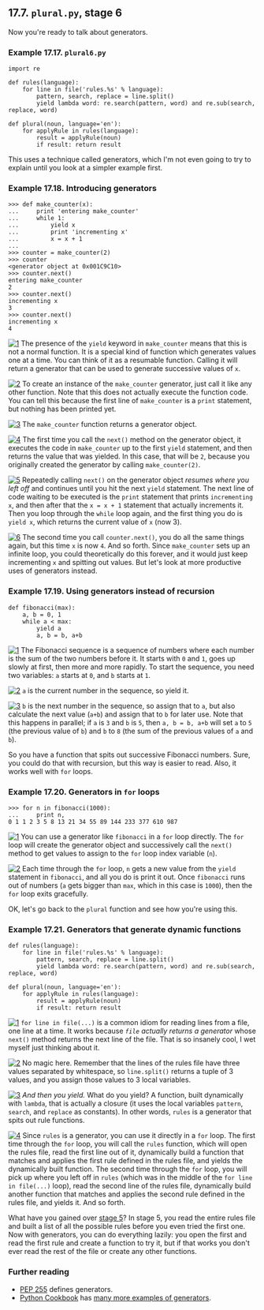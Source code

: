 

17.7. `plural.py`, stage 6
--------------------------

Now you're ready to talk about generators.

### Example 17.17. `plural6.py`

    import re

    def rules(language):                                                                 
        for line in file('rules.%s' % language):                                         
            pattern, search, replace = line.split()                                      
            yield lambda word: re.search(pattern, word) and re.sub(search, replace, word)

    def plural(noun, language='en'):      
        for applyRule in rules(language): 
            result = applyRule(noun)      
            if result: return result      

This uses a technique called generators, which I'm not even going to try
to explain until you look at a simpler example first.

### Example 17.18. Introducing generators

    >>> def make_counter(x):
    ...     print 'entering make_counter'
    ...     while 1:
    ...         yield x               
    ...         print 'incrementing x'
    ...         x = x + 1
    ...     
    >>> counter = make_counter(2) 
    >>> counter                   
    <generator object at 0x001C9C10>
    >>> counter.next()            
    entering make_counter
    2
    >>> counter.next()            
    incrementing x
    3
    >>> counter.next()            
    incrementing x
    4



[![1](../images/callouts/1.png)](#plural.stage6.2.1) The presence of the `yield` keyword in `make_counter` means that this is not a normal function. It is a special kind of function which generates values one at a time. You can think of it as a resumable function. Calling it will return a generator that can be used to generate successive values of `x`. 

[![2](../images/callouts/2.png)](#plural.stage6.2.2) To create an instance of the `make_counter` generator, just call it like any other function. Note that this does not actually execute the function code. You can tell this because the first line of `make_counter` is a `print` statement, but nothing has been printed yet. 

[![3](../images/callouts/3.png)](#plural.stage6.2.3) The `make_counter` function returns a generator object. 

[![4](../images/callouts/4.png)](#plural.stage6.2.4) The first time you call the `next()` method on the generator object, it executes the code in `make_counter` up to the first `yield` statement, and then returns the value that was yielded. In this case, that will be `2`, because you originally created the generator by calling `make_counter(2)`. 

[![5](../images/callouts/5.png)](#plural.stage6.2.5) Repeatedly calling `next()` on the generator object *resumes where you left off* and continues until you hit the next `yield` statement. The next line of code waiting to be executed is the `print` statement that prints `incrementing x`, and then after that the `x = x + 1` statement that actually increments it. Then you loop through the `while` loop again, and the first thing you do is `yield x`, which returns the current value of `x` (now 3). 

[![6](../images/callouts/6.png)](#plural.stage6.2.6) The second time you call `counter.next()`, you do all the same things again, but this time `x` is now `4`. And so forth. Since `make_counter` sets up an infinite loop, you could theoretically do this forever, and it would just keep incrementing `x` and spitting out values. But let's look at more productive uses of generators instead. 

### Example 17.19. Using generators instead of recursion

    def fibonacci(max):
        a, b = 0, 1       
        while a < max:
            yield a       
            a, b = b, a+b 



[![1](../images/callouts/1.png)](#plural.stage6.3.1) The Fibonacci sequence is a sequence of numbers where each number is the sum of the two numbers before it. It starts with `0` and `1`, goes up slowly at first, then more and more rapidly. To start the sequence, you need two variables: `a` starts at `0`, and `b` starts at `1`. 

[![2](../images/callouts/2.png)](#plural.stage6.3.2) `a` is the current number in the sequence, so yield it. 

[![3](../images/callouts/3.png)](#plural.stage6.3.3) `b` is the next number in the sequence, so assign that to `a`, but also calculate the next value (`a+b`) and assign that to `b` for later use. Note that this happens in parallel; if `a` is `3` and `b` is `5`, then `a, b = b, a+b` will set `a` to `5` (the previous value of `b`) and `b` to `8` (the sum of the previous values of `a` and `b`). 

So you have a function that spits out successive Fibonacci numbers.
Sure, you could do that with recursion, but this way is easier to read.
Also, it works well with `for` loops.

### Example 17.20. Generators in `for` loops

    >>> for n in fibonacci(1000): 
    ...     print n,              
    0 1 1 2 3 5 8 13 21 34 55 89 144 233 377 610 987



[![1](../images/callouts/1.png)](#plural.stage6.4.1) You can use a generator like `fibonacci` in a `for` loop directly. The `for` loop will create the generator object and successively call the `next()` method to get values to assign to the `for` loop index variable (`n`). 

[![2](../images/callouts/2.png)](#plural.stage6.4.2) Each time through the `for` loop, `n` gets a new value from the `yield` statement in `fibonacci`, and all you do is print it out. Once `fibonacci` runs out of numbers (`a` gets bigger than `max`, which in this case is `1000`), then the `for` loop exits gracefully. 

OK, let's go back to the `plural` function and see how you're using
this.

### Example 17.21. Generators that generate dynamic functions

    def rules(language):                                                                 
        for line in file('rules.%s' % language):                                          
            pattern, search, replace = line.split()                                       
            yield lambda word: re.search(pattern, word) and re.sub(search, replace, word) 

    def plural(noun, language='en'):      
        for applyRule in rules(language):  
            result = applyRule(noun)      
            if result: return result      



[![1](../images/callouts/1.png)](#plural.stage6.5.1) `for line in file(...)` is a common idiom for reading lines from a file, one line at a time. It works because *`file` actually returns a generator* whose `next()` method returns the next line of the file. That is so insanely cool, I wet myself just thinking about it. 

[![2](../images/callouts/2.png)](#plural.stage6.5.2) No magic here. Remember that the lines of the rules file have three values separated by whitespace, so `line.split()` returns a tuple of 3 values, and you assign those values to 3 local variables. 

[![3](../images/callouts/3.png)](#plural.stage6.5.3) *And then you yield.* What do you yield? A function, built dynamically with `lambda`, that is actually a closure (it uses the local variables `pattern`, `search`, and `replace` as constants). In other words, `rules` is a generator that spits out rule functions. 

[![4](../images/callouts/4.png)](#plural.stage6.5.4) Since `rules` is a generator, you can use it directly in a `for` loop. The first time through the `for` loop, you will call the `rules` function, which will open the rules file, read the first line out of it, dynamically build a function that matches and applies the first rule defined in the rules file, and yields the dynamically built function. The second time through the `for` loop, you will pick up where you left off in `rules` (which was in the middle of the `for line in file(...)` loop), read the second line of the rules file, dynamically build another function that matches and applies the second rule defined in the rules file, and yields it. And so forth. 

What have you gained over [stage
5](stage5.html "17.6. plural.py, stage 5")? In stage 5, you read the
entire rules file and built a list of all the possible rules before you
even tried the first one. Now with generators, you can do everything
lazily: you open the first and read the first rule and create a function
to try it, but if that works you don't ever read the rest of the file or
create any other functions.

### Further reading

-   [PEP 255](https://www.python.org/dev/peps/pep-0255/) defines
    generators.
-   [Python
    Cookbook](http://code.activestate.com/recipes/langs/python/ "growing archive of annotated code samples")
    has [many more examples of
    generators](http://code.activestate.com/recipes/langs/python/tags/generator/).

  

